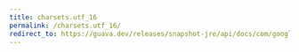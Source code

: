 ```yaml
---
title: charsets.utf_16
permalink: /charsets.utf_16/
redirect_to: https://guava.dev/releases/snapshot-jre/api/docs/com/google/common/base/Charsets.html#UTF_16
---
```

